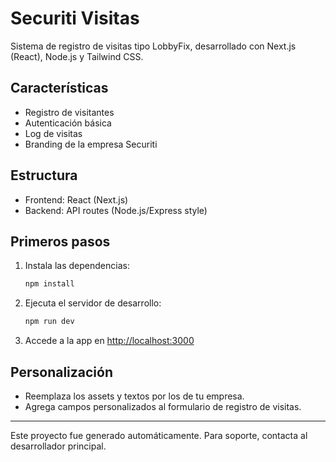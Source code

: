 # Securiti Visitas

Sistema de registro de visitas tipo LobbyFix, desarrollado con Next.js (React), Node.js y Tailwind CSS.

## Características
- Registro de visitantes
- Autenticación básica
- Log de visitas
- Branding de la empresa Securiti

## Estructura
- Frontend: React (Next.js)
- Backend: API routes (Node.js/Express style)

## Primeros pasos
1. Instala las dependencias:
	```bash
	npm install
	```
2. Ejecuta el servidor de desarrollo:
	```bash
	npm run dev
	```
3. Accede a la app en [http://localhost:3000](http://localhost:3000)

## Personalización
- Reemplaza los assets y textos por los de tu empresa.
- Agrega campos personalizados al formulario de registro de visitas.

---

Este proyecto fue generado automáticamente. Para soporte, contacta al desarrollador principal.
